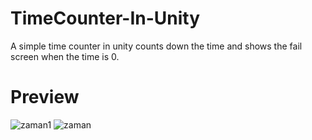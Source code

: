 # TimeCounter-In-Unity
A simple time counter in unity counts down the time and shows the fail screen when the time is 0.
# Preview
![zaman1](https://user-images.githubusercontent.com/55592038/103455549-1d7c7800-4cff-11eb-8ff8-90165a8e564b.png)
![zaman](https://user-images.githubusercontent.com/55592038/103455559-371dbf80-4cff-11eb-9cb2-1c7ec828fa72.png)

